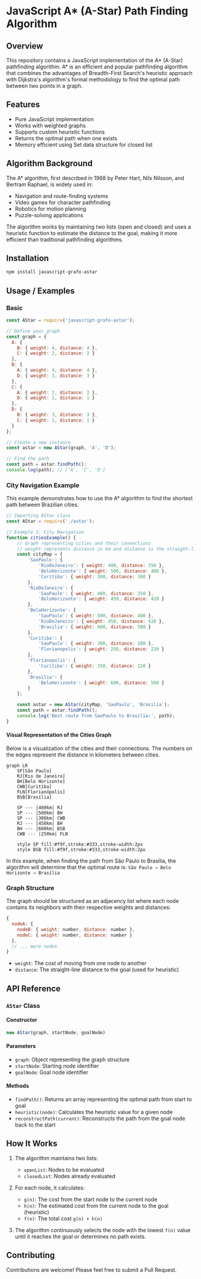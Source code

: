 # JavaScript A* (A-Star) Path Finding Algorithm

## Overview
This repository contains a JavaScript implementation of the A* (A-Star) pathfinding algorithm. A* is an efficient and popular pathfinding algorithm that combines the advantages of Breadth-First Search's heuristic approach with Dijkstra's algorithm's formal methodology to find the optimal path between two points in a graph.


## Features
- Pure JavaScript implementation
- Works with weighted graphs
- Supports custom heuristic functions
- Returns the optimal path when one exists
- Memory efficient using Set data structure for closed list

## Algorithm Background
The A* algorithm, first described in 1968 by Peter Hart, Nils Nilsson, and Bertram Raphael, is widely used in:
- Navigation and route-finding systems
- Video games for character pathfinding
- Robotics for motion planning
- Puzzle-solving applications

The algorithm works by maintaining two lists (open and closed) and uses a heuristic function to estimate the distance to the goal, making it more efficient than traditional pathfinding algorithms.

## Installation

```bash
npm install javascript-grafo-astar
```

## Usage / Examples

### Basic
```javascript
const AStar = require('javascript-grafo-astar');

// Define your graph
const graph = {
  A: {
    B: { weight: 4, distance: 4 },
    C: { weight: 2, distance: 2 }
  },
  B: {
    A: { weight: 4, distance: 4 },
    D: { weight: 3, distance: 3 }
  },
  C: {
    A: { weight: 2, distance: 2 },
    D: { weight: 1, distance: 1 }
  },
  D: {
    B: { weight: 3, distance: 3 },
    C: { weight: 1, distance: 1 }
  }
};

// Create a new instance
const astar = new AStar(graph, 'A', 'D');

// Find the path
const path = astar.findPath();
console.log(path); // ['A', 'C', 'D']
```

### City Navigation Example
This example demonstrates how to use the A* algorithm to find the shortest path between Brazilian cities.

```javascript
// Importing AStar class
const AStar = require('./astar');

// Example 1: City Navigation
function citiesExample() {
    // Graph representing cities and their connections
    // weight represents distance in km and distance is the straight-line distance to destination
    const cityMap = {
        'SaoPaulo': {
            'RioDeJaneiro': { weight: 400, distance: 350 },
            'BeloHorizonte': { weight: 500, distance: 480 },
            'Curitiba': { weight: 300, distance: 280 }
        },
        'RioDeJaneiro': {
            'SaoPaulo': { weight: 400, distance: 350 },
            'BeloHorizonte': { weight: 450, distance: 420 }
        },
        'BeloHorizonte': {
            'SaoPaulo': { weight: 500, distance: 480 },
            'RioDeJaneiro': { weight: 450, distance: 420 },
            'Brasilia': { weight: 600, distance: 580 }
        },
        'Curitiba': {
            'SaoPaulo': { weight: 300, distance: 280 },
            'Florianopolis': { weight: 250, distance: 220 }
        },
        'Florianopolis': {
            'Curitiba': { weight: 250, distance: 220 }
        },
        'Brasilia': {
            'BeloHorizonte': { weight: 600, distance: 580 }
        }
    };

    const astar = new AStar(cityMap, 'SaoPaulo', 'Brasilia');
    const path = astar.findPath();
    console.log('Best route from SaoPaulo to Brasilia:', path);
}
```

#### Visual Representation of the Cities Graph
Below is a visualization of the cities and their connections. The numbers on the edges represent the distance in kilometers between cities.

```mermaid
graph LR
    SP[São Paulo]
    RJ[Rio de Janeiro]
    BH[Belo Horizonte]
    CWB[Curitiba]
    FLN[Florianópolis]
    BSB[Brasília]
    
    SP --- |400km| RJ
    SP --- |500km| BH
    SP --- |300km| CWB
    RJ --- |450km| BH
    BH --- |600km| BSB
    CWB --- |250km| FLN

    style SP fill:#f9f,stroke:#333,stroke-width:2px
    style BSB fill:#f9f,stroke:#333,stroke-width:2px
```

In this example, when finding the path from São Paulo to Brasília, the algorithm will determine that the optimal route is:
`São Paulo → Belo Horizonte → Brasília`



### Graph Structure
The graph should be structured as an adjacency list where each node contains its neighbors with their respective weights and distances:

```javascript
{
  nodeA: {
    nodeB: { weight: number, distance: number },
    nodeC: { weight: number, distance: number }
  },
  // ... more nodes
}
```

- `weight`: The cost of moving from one node to another
- `distance`: The straight-line distance to the goal (used for heuristic)

## API Reference

### `AStar` Class

#### Constructor
```javascript
new AStar(graph, startNode, goalNode)
```

#### Parameters
- `graph`: Object representing the graph structure
- `startNode`: Starting node identifier
- `goalNode`: Goal node identifier

#### Methods
- `findPath()`: Returns an array representing the optimal path from start to goal
- `heuristic(node)`: Calculates the heuristic value for a given node
- `reconstructPath(current)`: Reconstructs the path from the goal node back to the start

## How It Works

1. The algorithm maintains two lists:
   - `openList`: Nodes to be evaluated
   - `closedList`: Nodes already evaluated

2. For each node, it calculates:
   - `g(n)`: The cost from the start node to the current node
   - `h(n)`: The estimated cost from the current node to the goal (heuristic)
   - `f(n)`: The total cost `g(n) + h(n)`

3. The algorithm continuously selects the node with the lowest `f(n)` value until it reaches the goal or determines no path exists.

## Contributing

Contributions are welcome! Please feel free to submit a Pull Request.